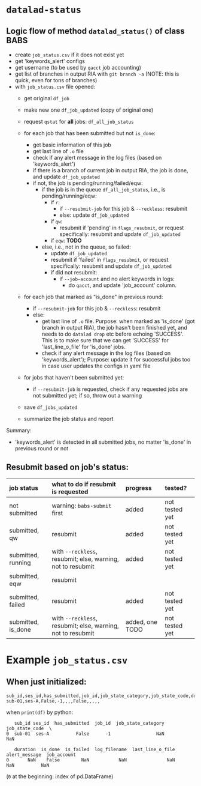 # `datalad-status`
## Logic flow of method `datalad_status()` of class BABS

* create `job_status.csv` if it does not exist yet
* get 'keywords_alert' configs
* get username (to be used by `qacct` job accounting)
* get list of branches in output RIA with `git branch -a` (NOTE: this is quick, even for tons of branches)
* with `job_status.csv` file opened:
    * get original `df_job`
    * make new one `df_job_updated` (copy of original one)
    * request `qstat` for **all** jobs: `df_all_job_status`
    * for each job that has been submitted but not `is_done`:
        * get basic information of this job
        * get last line of `.o` file
        * check if any alert message in the log files (based on 'keywords_alert')
        * if there is a branch of current job in output RIA, the job is done, and update `df_job_updated`
        * if not, the job is pending/running/failed/eqw:
            * if the job is in the queue `df_all_job_status`, i.e., is pending/running/eqw:
                * if `r`: 
                    * if `--resubmit-job` for this job & `--reckless`: resubmit
                    * else: update `df_job_updated`
                * if `qw`: 
                    * resubmit if 'pending' in `flags_resubmit`, or request specifically: resubmit and update `df_job_updated`
                * if `eqw`: **TODO**
            * else, i.e., not in the queue, so failed:
                * update `df_job_updated`
                * resubmit if 'failed' in `flags_resubmit`, or request specifically: resubmit and update `df_job_updated`
                * if did not resubmit:
                    * if `--job-account` and no alert keywords in logs:
                        * do `qacct`, and update 'job_account' column.
            
    * for each job that marked as "is_done" in previous round:
        * if `--resubmit-job` for this job & `--reckless`: resubmit
        * else:
            * get last line of `.o` file. Purpose: when marked as 'is_done' (got branch in output RIA), the job hasn't been finished yet, and needs to do `datalad drop` etc before echoing 'SUCCESS'. This is to make sure that we can get 'SUCCESS' for 'last_line_o_file' for 'is_done' jobs.
            * check if any alert message in the log files (based on 'keywords_alert'); Purpose: update it for successful jobs too in case user updates the configs in yaml file

    * for jobs that haven't been submitted yet:
        * if `--resubmit-job` is requested, check if any requested jobs are not submitted yet; if so, throw out a warning

    * save `df_jobs_updated`
    * summarize the job status and report                    

Summary:
- 'keywords_alert' is detected in all submitted jobs, no matter 'is_done' in previous round or not

## Resubmit based on job's status:
| job status | what to do if resubmit is requested | progress | tested? |
| :-- | :--|:-- | :-- |
| not submitted | warning: `babs-submit` first | added | not tested yet |
| submitted, qw | resubmit | added | not tested yet |
| submitted, running | with `--reckless`, resubmit; else, warning, not to resubmit | added | not tested yet |
| submitted, eqw | resubmit |
| submitted, failed | resubmit | added | not tested yet |
| submitted, is_done | with `--reckless`, resubmit; else, warning, not to resubmit | added, one TODO | not tested yet |


# Example `job_status.csv`
## When just initialized:
```
sub_id,ses_id,has_submitted,job_id,job_state_category,job_state_code,duration,is_done,is_failed,log_filename,last_line_o_file,alert_message,job_account
sub-01,ses-A,False,-1,,,,False,,,,,
```
when `print(df)` by python:
```
   sub_id ses_id  has_submitted  job_id  job_state_category  job_state_code  \
0  sub-01  ses-A          False      -1                 NaN             NaN 

   duration  is_done  is_failed  log_filename  last_line_o_file  alert_message  job_account
0       NaN    False        NaN           NaN               NaN            NaN          NaN 
```
(`0` at the beginning: index of pd.DataFrame)